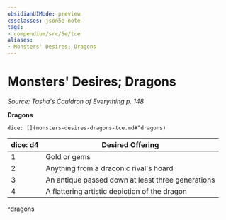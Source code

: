```yaml
---
obsidianUIMode: preview
cssclasses: json5e-note
tags:
- compendium/src/5e/tce
aliases:
- Monsters' Desires; Dragons
---
```

# Monsters' Desires; Dragons
*Source: Tasha's Cauldron of Everything p. 148* 

**Dragons**

`dice: [](monsters-desires-dragons-tce.md#^dragons)`

| dice: d4 | Desired Offering |
|----------|------------------|
| 1 | Gold or gems |
| 2 | Anything from a draconic rival's hoard |
| 3 | An antique passed down at least three generations |
| 4 | A flattering artistic depiction of the dragon |
^dragons